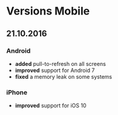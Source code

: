 # Versions Mobile

## 21.10.2016

### Android

- **added** pull-to-refresh on all screens
- **improved** support for Android 7
- **fixed** a memory leak on some systems

### iPhone

- **improved** support for iOS 10
